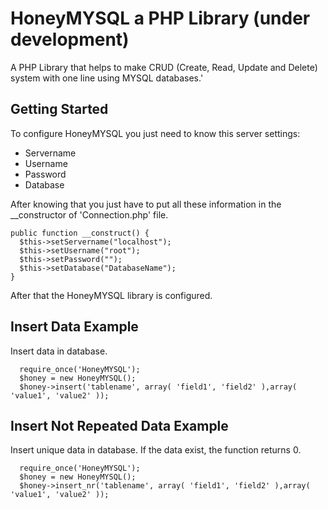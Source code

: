 # HoneyMYSQL a PHP Library (under development)
A PHP Library that helps to make CRUD (Create, Read, Update and Delete) system with one line using MYSQL databases.'

## Getting Started
To configure HoneyMYSQL you just need to know this server settings:
* Servername
* Username
* Password
* Database

After knowing that you just have to put all these information in the __constructor of 'Connection.php' file.

```
public function __construct() {
  $this->setServername("localhost");
  $this->setUsername("root");
  $this->setPassword("");
  $this->setDatabase("DatabaseName");
}
```
After that the HoneyMYSQL library is configured.

## Insert Data Example

Insert data in database.

```
  require_once('HoneyMYSQL');
  $honey = new HoneyMYSQL();
  $honey->insert('tablename', array( 'field1', 'field2' ),array( 'value1', 'value2' ));
```

## Insert Not Repeated Data Example

Insert unique data in database. If the data exist, the function returns 0.

```
  require_once('HoneyMYSQL');
  $honey = new HoneyMYSQL();
  $honey->insert_nr('tablename', array( 'field1', 'field2' ),array( 'value1', 'value2' ));
```
